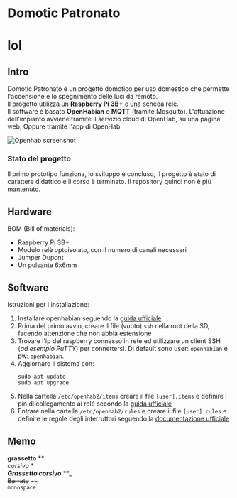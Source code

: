 # Domotic Patronato
# lol
## Intro 
Domotic Patronato è un progetto domotico per uso domestico che permette l'accensione e lo spegnimento delle luci da remoto.  
Il progetto utilizza un **Raspberry Pi 3B+** e una scheda relè.  
Il software è basato **OpenHabian** e **MQTT** (tramite Mosquito). 
L'attuazione dell'impianto avviene tramite il servizio cloud di OpenHab, su una pagina web, Oppure tramite l'app di OpenHab. 

![Openhab screenshot](https://image.ibb.co/eoFCVq/openhab-screen.png)

### Stato del progetto
Il primo prototipo funziona, lo sviluppo è concluso, il progetto è stato di carattere didattico e il corso è terminato. Il repository quindi non è più mantenuto.

## Hardware
BOM (Bill of materials):  
* Raspberry Pi 3B+  
* Modulo relè optoisolato, con il numero di canali necessari  
* Jumper Dupont  
* Un pulsante 6x6mm  

## Software
Istruzioni per l'installazione:  

1. Installare openhabian seguendo la [guida ufficiale](https://www.openhab.org/docs/installation/openhabian.html#quick-start)  
1. Prima del primo avvio, creare il file (vuoto) `ssh` nella root della SD, facendo attenzione che non abbia estensione  
1. Trovare l'ip del raspberry connesso in rete ed utilizzare un client SSH (_ad esempio PuTTY_) per connettersi. Di default sono user: `openhabian` e pw: `openhabian`. 
1. Aggiornare il sistema con: 
    ``` 
    sudo apt update 
    sudo apt upgrade
    ```
1. Nella cartella `/etc/openhab2/items` creare il file `[user].items` e definire i pin di collegamento ai relé secondo la [guida ufficiale](https://www.openhab.org/docs/configuration/items.html#introduction)
1. Entrare nella cartella `/etc/openhab2/rules` e creare il file `[user].rules` e definire le regole degli interruttori seguendo la [documentazione ufficiale](https://www.openhab.org/docs/configuration/rules-dsl.html#defining-rules)



## Memo
**grassetto** **   
*corsivo* *  
**_Grassetto corsivo_** **_  
~~Barrato~~ ~~  
`monospace` 

